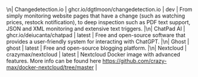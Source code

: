 \n| Changedetection.io | ghcr.io/dgtlmoon/changedetection.io | dev | From simply monitoring website pages that have a change (such as watching prices, restock notification), to deep inspection such as PDF text support, JSON and XML monitoring and extensive text triggers. |\n| ChatPad AI | ghcr.io/deiucanta/chatpad | latest | Free and open-source software that provides a user-friendly system for interacting with ChatGPT. |\n| Ghost | ghost | latest | Free and open-source blogging platform. |\n| Nextcloud | crazymax/nextcloud | latest | Nextcloud Docker image with advanced features. More info can be found here https://github.com/crazy-max/docker-nextcloud/tree/master |